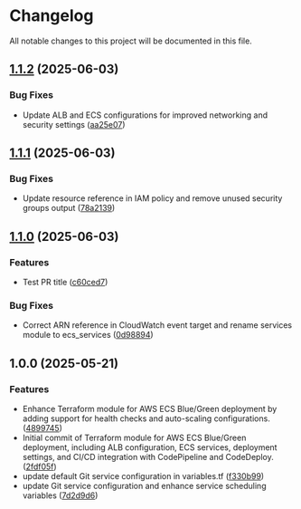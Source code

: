 # Changelog

All notable changes to this project will be documented in this file.

## [1.1.2](https://github.com/binbashar/terraform-aws-ecs-bluegreen/compare/v1.1.1...v1.1.2) (2025-06-03)


### Bug Fixes

* Update ALB and ECS configurations for improved networking and security settings ([aa25e07](https://github.com/binbashar/terraform-aws-ecs-bluegreen/commit/aa25e072915439590a0fbb9ad25693383e249c7a))

## [1.1.1](https://github.com/binbashar/terraform-aws-ecs-bluegreen/compare/v1.1.0...v1.1.1) (2025-06-03)


### Bug Fixes

* Update resource reference in IAM policy and remove unused security groups output ([78a2139](https://github.com/binbashar/terraform-aws-ecs-bluegreen/commit/78a21392d7783aefe6d06b5e042d8c5b06d23493))

## [1.1.0](https://github.com/binbashar/terraform-aws-ecs-bluegreen/compare/v1.0.0...v1.1.0) (2025-06-03)


### Features

* Test PR title ([c60ced7](https://github.com/binbashar/terraform-aws-ecs-bluegreen/commit/c60ced7bc80e0b7432869b83690ad548fe5f794d))


### Bug Fixes

* Correct ARN reference in CloudWatch event target and rename services module to ecs_services ([0d98894](https://github.com/binbashar/terraform-aws-ecs-bluegreen/commit/0d988945a31c0f26cd5aa86e75dfde636c2befc3))

## 1.0.0 (2025-05-21)


### Features

* Enhance Terraform module for AWS ECS Blue/Green deployment by adding support for health checks and auto-scaling configurations. ([4899745](https://github.com/binbashar/terraform-aws-ecs-bluegreen/commit/489974502e77a0970f23c7109aea4413e572ec05))
* Initial commit of Terraform module for AWS ECS Blue/Green deployment, including ALB configuration, ECS services, deployment settings, and CI/CD integration with CodePipeline and CodeDeploy. ([2fdf05f](https://github.com/binbashar/terraform-aws-ecs-bluegreen/commit/2fdf05f2449c014bda5447926d7a8c0826dff7e3))
* update default Git service configuration in variables.tf ([f330b99](https://github.com/binbashar/terraform-aws-ecs-bluegreen/commit/f330b991d15008a0fe7c24dccda960eefd181877))
* update Git service configuration and enhance service scheduling variables ([7d2d9d6](https://github.com/binbashar/terraform-aws-ecs-bluegreen/commit/7d2d9d6dcf95da97e3c0b1ef38e9d7ca6418cc7a))
